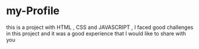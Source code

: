 # my-Profile
this is a  project with HTML , CSS and JAVASCRIPT , I faced good challenges in this project and it was a good experience that I would like to share with you
